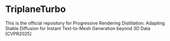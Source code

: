 # TriplaneTurbo
This is the official repository for Progressive Rendering Distillation: Adapting Stable Diffusion for Instant Text-to-Mesh Generation beyond 3D Data [CVPR2025]
